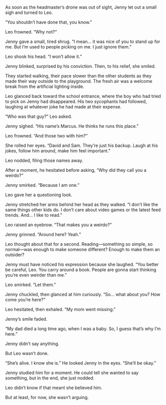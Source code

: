 
As soon as the headmaster’s drone was out of sight, Jenny let out a
small sigh and turned to Leo.

“You shouldn’t have done that, you know.”  

Leo frowned. “Why not?”

Jenny gave a small, tired shrug. “I mean… it was nice of you to
stand up for me. But I’m used to people picking on me. I just ignore
them.”

Leo shook his head. “I won’t allow it.”

Jenny blinked, surprised by his conviction. Then, to his relief, she
smiled.

They started walking, their pace slower than the other students as
they made their way outside to the playground. The fresh air was a
welcome break from the artificial lighting inside.

Leo glanced back toward the school entrance, where the boy who had
tried to pick on Jenny had disappeared. His two sycophants had
followed, laughing at whatever joke he had made at their expense.

“Who was that guy?” Leo asked.  

Jenny sighed. “His name’s Marcus. He thinks he runs this place.”

Leo frowned. “And those two with him?”

She rolled her eyes. “David and Sam. They’re just his
backup. Laugh at his jokes, follow him around, make him feel
important.”

Leo nodded, filing those names away.  

After a moment, he hesitated before asking, “Why did they call you a
weirdo?”

Jenny smirked. “Because I am one.”

Leo gave her a questioning look.  

Jenny stretched her arms behind her head as they walked. “I don’t like
the same things other kids do. I don’t care about video games or the
latest feed trends. And… I like to read.”

Leo raised an eyebrow. “That makes you a weirdo?”  

Jenny grinned. “Around here? Yeah.”  

Leo thought about that for a second. Reading—something so simple, so
normal—was enough to make someone different? Enough to make them an
outsider?

Jenny must have noticed his expression because she laughed. “You
better be careful, Leo. You carry around a book. People are gonna
start thinking you’re even weirder than me.”

Leo smirked. “Let them.”  

Jenny chuckled, then glanced at him curiously. “So… what about you?
How come you’re here?”

Leo hesitated, then exhaled. “My mom went missing.”  

Jenny’s smile faded.  

“My dad died a long time ago, when I was a baby. So, I guess that’s
why I’m here.”

Jenny didn’t say anything.  

But Leo wasn’t done.  

“She’s alive. I know she is.” He looked Jenny in the eyes. “She’ll
  be okay.”

Jenny studied him for a moment. He could tell she wanted to say
something, but in the end, she just nodded.

Leo didn’t know if that meant she believed him.  

But at least, for now, she wasn’t arguing.

